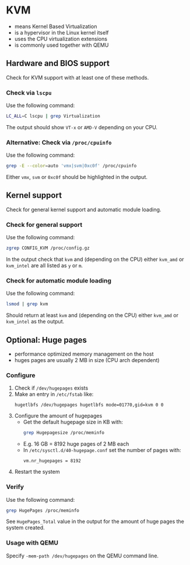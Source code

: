 # KVM
- means Kernel Based Virtualization
- is a hypervisor in the Linux kernel itself
- uses the CPU virtualization extensions
- is commonly used together with QEMU

## Hardware and BIOS support
Check for KVM support with at least one of these methods.

### Check via `lscpu`
Use the following command:
```bash
LC_ALL=C lscpu | grep Virtualization
```
The output should show `VT-x` or `AMD-V` depending on your CPU.

### Alternative: Check via `/proc/cpuinfo`
Use the following command:
```bash
grep -E --color=auto 'vmx|svm|0xc0f' /proc/cpuinfo
```
Either `vmx`, `svm` or `0xc0f` should be highlighted in the output.

## Kernel support
Check for general kernel support and automatic module loading.

### Check for general support
Use the following command:
```bash
zgrep CONFIG_KVM /proc/config.gz
```
In the output check that `kvm` and (depending on the CPU) either `kvm_amd` or `kvm_intel` are all listed as `y` or `m`.

### Check for automatic module loading
Use the following command:
```bash
lsmod | grep kvm
```
Should return at least `kvm` and (depending on the CPU) either `kvm_amd` or `kvm_intel` as the output.

## Optional: Huge pages
- performance optimized memory management on the host
- huges pages are usually 2 MB in size (CPU arch dependent)

### Configure
1. Check if `/dev/hugepages` exists
1. Make an entry in `/etc/fstab` like:
   ```text
   hugetlbfs /dev/hugepages hugetlbfs mode=01770,gid=kvm 0 0
   ```
1. Configure the amount of hugepages
   - Get the default hugepage size in KB with:
     ```bash
     grep Hugepagesize /proc/meminfo
     ```
   - E.g. 16 GB = 8192 huge pages of 2 MB each
   - In `/etc/sysctl.d/40-hugepage.conf` set the number of pages with:
     ```text
     vm.nr_hugepages = 8192
     ```
1.  Restart the system

### Verify
Use the following command:
```bash
grep HugePages /proc/meminfo
```
See `HugePages_Total` value in the output for the amount of huge pages the system created.

### Usage with QEMU
Specify `-mem-path /dev/hugepages` on the QEMU command line.
